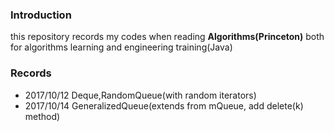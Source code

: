 ### Introduction
this repository records my codes when reading **Algorithms(Princeton)**
both for algorithms learning and engineering training(Java)

### Records
- 2017/10/12 Deque,RandomQueue(with random iterators)
- 2017/10/14 GeneralizedQueue(extends from mQueue, add delete(k) method)
